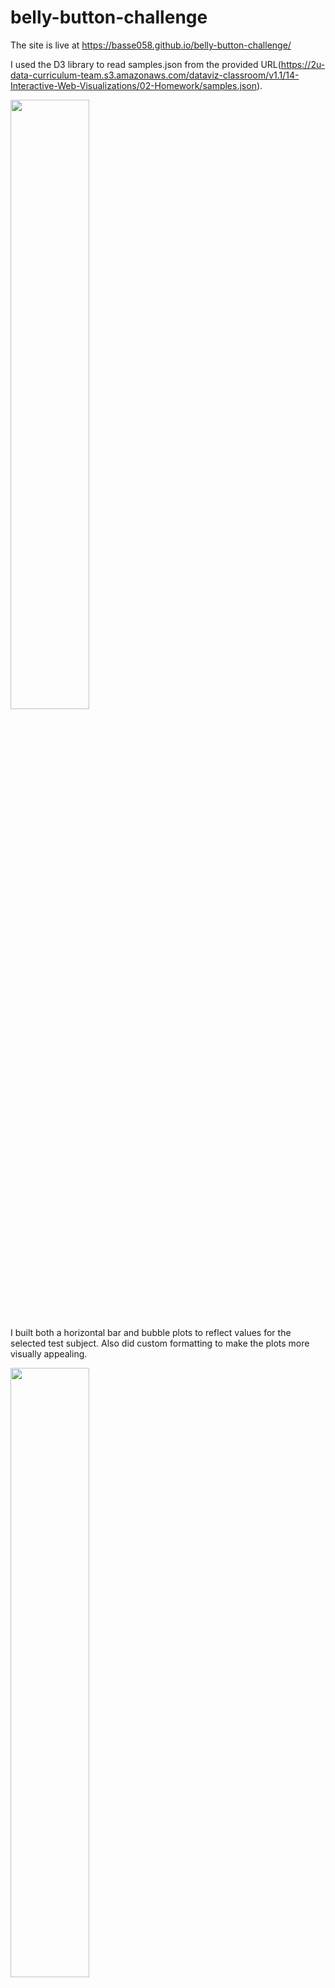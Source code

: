 # belly-button-challenge

The site is live at https://basse058.github.io/belly-button-challenge/

I used the D3 library to read samples.json from the provided URL(https://2u-data-curriculum-team.s3.amazonaws.com/dataviz-classroom/v1.1/14-Interactive-Web-Visualizations/02-Homework/samples.json).

<img src="https://user-images.githubusercontent.com/111237645/211986502-5db2162d-7157-4644-b2d1-b7e3477ac1af.png" width=50% height=50%>

I built both a horizontal bar and bubble plots to reflect values for the selected test subject. Also did custom formatting to make the plots more visually appealing.

<img src="https://user-images.githubusercontent.com/111237645/211986926-57018cfc-200c-43cd-a314-e16d8dc284ac.png" width=50% height=50%>

The plots adjust their respective values to match the test subject selected with the dropdown menu.

<img src="https://user-images.githubusercontent.com/111237645/211987634-b91a2225-eeb5-476f-88cb-1959e951ce7a.png" width=50% height=50%>
